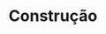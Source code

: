 ---
title: Construção
image: /assets/img/parallax/parallax-1.jpg
icon: /assets/img/servicos/icons/construcao.svg
---